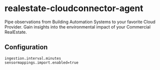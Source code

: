 # realestate-cloudconnector-agent
Pipe observations from Building Automation Systems to your favorite Cloud Provider. Gain insights into the environmental impact of your Commercial RealEstate.

## Configuration
``` 
ingestion.interval.minutes
sensormappings.import.enabled=true
```
